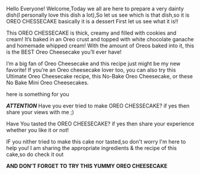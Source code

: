 Hello Everyone!
Welcome,Today we all are here to prepare a very dainty dish(I personally love this dish a lot),So let us see which is that dish,so it is OREO CHESSECAKE basically it is a dessert
First let us see what it is!!

This OREO CHESSECAKE is thick, creamy and filled with cookies and cream! It’s baked in an Oreo crust and topped with white chocolate ganache and homemade whipped cream! With the amount of Oreos baked into it, this is the BEST Oreo Cheesecake you’ll ever have!

I’m a big fan of Oreo Cheesecake and this recipe just might be my new favorite! If you’re an Oreo cheesecake lover too, you can also try this Ultimate Oreo Cheesecake recipe, this No-Bake Oreo Cheesecake, or these No Bake Mini Oreo Cheesecakes. 

here is something for you

***ATTENTION***
Have you ever tried to make OREO CHESSECAKE? if yes then share your views with me ;) 

Have You tasted the OREO CHEESECAKE? if yes then share your experience whether you like it or not!

IF you nither tried to make this cake nor tasted,so don't worry I'm here to help you!
I am sharing the appropriate ingredients & the recipe of this cake,so do check it out

**AND DON'T FORGET TO TRY THIS YUMMY OREO CHEESECAKE**